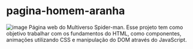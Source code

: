 # pagina-homem-aranha
![image](https://user-images.githubusercontent.com/98494814/170097846-b98c2cb6-a7ec-4c89-9b76-d55cd97f398e.png)
Página web do Multiverso Spider-man. 
Esse projeto tem como objetivo trabalhar com os fundamentos do HTML, como componentes, animações utilizando CSS e manipulação do DOM através do JavaScript.
